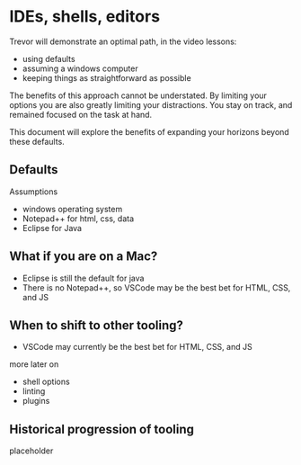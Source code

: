 # IDEs, shells, editors

Trevor will demonstrate an optimal path, in the video lessons:

- using defaults
- assuming a windows computer
- keeping things as straightforward as possible

The benefits of this approach cannot be understated. By limiting your options you are also greatly limiting your distractions. You stay on track, and remained focused on the task at hand.

This document will explore the benefits of expanding your horizons beyond these defaults.

## Defaults

Assumptions
- windows operating system
- Notepad++ for html, css, data
- Eclipse for Java

## What if you are on a Mac?

- Eclipse is still the default for java
- There is no Notepad++, so VSCode may be the best bet for HTML, CSS, and JS


## When to shift to other tooling?

- VSCode may currently be the best bet for HTML, CSS, and JS

more later on

- shell options
- linting
- plugins

## Historical progression of tooling

placeholder

